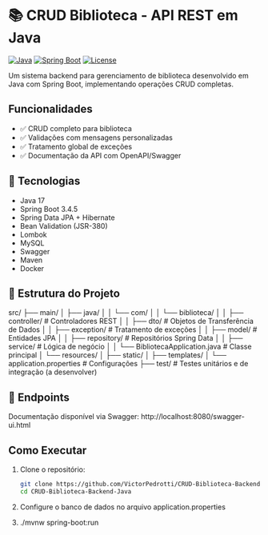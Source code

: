 # 📚 CRUD Biblioteca - API REST em Java

[![Java](https://img.shields.io/badge/Java-17-blue.svg)](https://www.oracle.com/java/)
[![Spring Boot](https://img.shields.io/badge/Spring%20Boot-3.1.5-green.svg)](https://spring.io/projects/spring-boot)
[![License](https://img.shields.io/badge/License-MIT-yellow.svg)](https://opensource.org/licenses/MIT)

Um sistema backend para gerenciamento de biblioteca desenvolvido em Java com Spring Boot, implementando operações CRUD completas.

## Funcionalidades

- ✅ CRUD completo para biblioteca
- ✅ Validações com mensagens personalizadas
- ✅ Tratamento global de exceções
- ✅ Documentação da API com OpenAPI/Swagger

## 🚀 Tecnologias

- Java 17
- Spring Boot 3.4.5
- Spring Data JPA + Hibernate
- Bean Validation (JSR-380)
- Lombok
- MySQL
- Swagger 
- Maven
- Docker

## 📂 Estrutura do Projeto

src/
├── main/
│   ├── java/
│   │   └── com/
│   │       └── biblioteca/
│   │           ├── controller/    # Controladores REST
│   │           ├── dto/           # Objetos de Transferência de Dados
│   │           ├── exception/     # Tratamento de exceções
│   │           ├── model/         # Entidades JPA
│   │           ├── repository/    # Repositórios Spring Data
│   │           ├── service/       # Lógica de negócio
│   │           └── BibliotecaApplication.java  # Classe principal
│   └── resources/
│       ├── static/
│       ├── templates/
│       └── application.properties # Configurações
├── test/                          # Testes unitários e de integração (a desenvolver)

## 📘 Endpoints

Documentação disponível via Swagger: 
http://localhost:8080/swagger-ui.html

## Como Executar

1. Clone o repositório:
   ```bash
   git clone https://github.com/VictorPedrotti/CRUD-Biblioteca-Backend-Java.git
   cd CRUD-Biblioteca-Backend-Java

2. Configure o banco de dados no arquivo application.properties

3. ./mvnw spring-boot:run
